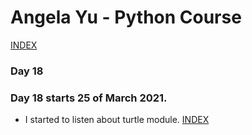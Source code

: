 # Angela Yu - Python Course
[INDEX](../README.md)
### Day 18
### Day 18 starts 25 of March 2021. 
- I started to listen about turtle module.
[INDEX](../README.md)
